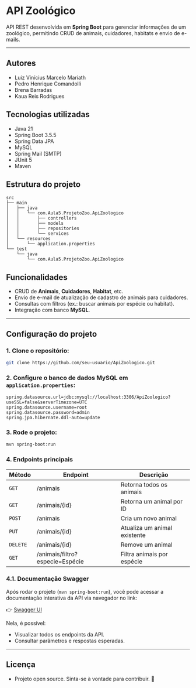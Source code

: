 # API Zoológico

API REST desenvolvida em **Spring Boot** para gerenciar informações de um zoológico, permitindo CRUD de animais, cuidadores, habitats e envio de e-mails.

---

## Autores

- Luiz Vinícius Marcelo Mariath
- Pedro Henrique Comandolli
- Brena Barradas
- Kaua Reis Rodrigues

## Tecnologias utilizadas

- Java 21
- Spring Boot 3.5.5
- Spring Data JPA
- MySQL
- Spring Mail (SMTP)
- JUnit 5
- Maven

## Estrutura do projeto
```
src
├── main
│   ├── java
│   │   └── com.Aula5.ProjetoZoo.ApiZoologico
│   │       ├── controllers
│   │       ├── models
│   │       ├── repositories
│   │       └── services
│   └── resources
│       └── application.properties
└── test
    └── java
        └── com.Aula5.ProjetoZoo.ApiZoologico
```

## Funcionalidades

- CRUD de **Animais**, **Cuidadores**, **Habitat**, etc.
- Envio de e-mail de atualização de cadastro de animais para cuidadores.
- Consultas com filtros (ex.: buscar animais por espécie ou habitat).
- Integração com banco **MySQL**.

---

## Configuração do projeto

### 1. Clone o repositório: 
```bash
git clone https://github.com/seu-usuario/ApiZoologico.git
```

### 2. Configure o banco de dados MySQL em `application.properties`:
```properties
spring.datasource.url=jdbc:mysql://localhost:3306/ApiZoologico?useSSL=false&serverTimezone=UTC
spring.datasource.username=root
spring.datasource.password=admin
spring.jpa.hibernate.ddl-auto=update
```

### 3. Rode o projeto:
```bash
mvn spring-boot:run
```

### 4. Endpoints principais
| Método  | Endpoint                         | Descrição                    |
|---------|----------------------------------|------------------------------|
| `GET`   | /animais                         | Retorna todos os animais     |
| `GET`   | /animais/{id}                    | Retorna um animal por ID     |
| `POST`  | /animais                         | Cria um novo animal          |
| `PUT`   | /animais/{id}                    | Atualiza um animal existente |
| `DELETE`| /animais/{id}                    | Remove um animal             |
| `GET`   | /animais/filtro?especie=Espécie  | Filtra animais por espécie   |

### 4.1. Documentação Swagger

Após rodar o projeto (`mvn spring-boot:run`), você pode acessar a documentação interativa da API via navegador no link:

👉 [Swagger UI](http://localhost:8080/swagger-ui/index.html)

Nela, é possível:
- Visualizar todos os endpoints da API.
- Consultar parâmetros e respostas esperadas.

---

## Licença
- Projeto open source. Sinta-se à vontade para contribuir. 💛
